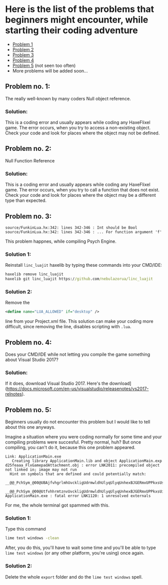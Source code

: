 # Here is the list of the problems that beginners might encounter, while starting their coding adventure
- [Problem 1](#Problem-no-1)
- [Problem 2](#Problem-no-2)
- [Problem 3](#Problem-no-3)
- [Problem 4](#Problem-no-4)
- [Problem 5](#Problem-no-5) (not seen too often)
- More problems will be added soon...

## Problem no. 1:
The really well-known by many coders Null object reference.
### Solution:
This is a coding error and usually appears while coding any HaxeFlixel game. The error occurs, when you try to access a non-existing object. Check your code and look for places where the object may not be defined.
## Problem no. 2:
Null Function Reference
### Solution:
This is a coding error and usually appears while coding any HaxeFlixel game. The error occurs, when you try to call a function that does not exist. Check your code and look for places where the object may be a different type than expected.
## Problem no. 3:
```
source/FunkinLua.hx:342: lines 342-346 : Int should be Bool
source/FunkinLua.hx:342: lines 342-346 : ... For function argument 'f'
```
This problem happnes, while compiling Psych Engine.
### Solution 1:
Reinstall `linc_luajit` haxelib by typing these commands into your CMD/IDE:
```cmd
haxelib remove linc_luajit
haxelib git linc_luajit https://github.com/nebulazorua/linc_luajit
```
### Solution 2:
Remove the
```xml
<define name="LUA_ALLOWED" if="desktop" />
```
line from your Project.xml file. This solution can make your coding more difficult, since removing the line, disables scripting with `.lua`.
## Problem no. 4:
Does your CMD/IDE while not letting you compile the game something about Visual Studio 2017?
### Solution:
If it does, download Visual Studio 2017. Here's the download](https://docs.microsoft.com/en-us/visualstudio/releasenotes/vs2017-relnotes).
## Problem no. 5:
Beginners usually do not encounter this problem but I would like to tell about this one anyways.

Imagine a situation where you were coding normally for some time and your compiling problems were succesful. Pretty normal, huh? But once compiling, you can't do it, because this one problem appeared.
```
Link: ApplicationMain.exe
   Creating library ApplicationMain.lib and object ApplicationMain.exp
d25feaaa_FlxGamepadAttachment.obj : error LNK2011: precompiled object not linked in; image may not run
  Hint on symbols that are defined and could potentially match:
    __@@_PchSym_@00@UBAjfvhgrlmhUvckligUdrmwldhUlyqUlyqUnhexBJGERmxUPPkxsUszcvUscxkkOlyq@linkcdf1840fd92da3dd214ae9e85270d656
    __@@_PchSym_@00@UtfvhhrmtznvUvckligUdrmwldhUlyqUlyqUnhexBJGERmxUPPkxsUifmgrnvUscxkkOlyq@link645799f3ba216bc018f6cbb054c13cce
ApplicationMain.exe : fatal error LNK1120: 1 unresolved externals
```
For me, the whole terminal got spammed with this.
### Solution 1:
Type this command
```cmd
lime test windows -clean
```
After, you do this, you'll have to wait some time and you'll be able to type `lime test windows` (or any other platform, you're using) once again.
### Solution 2:
Delete the whole `export` folder and do the `lime test windows` spell.
